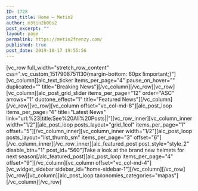 ```yaml
---
ID: 1728
post_title: Home – Metin2
author: m3tin2b00s2
post_excerpt: ""
layout: page
permalink: https://metin2frenzy.com/
published: true
post_date: 2019-10-17 19:55:56
---
```

[vc_row full_width="stretch_row_content" css=".vc_custom_1517908751130{margin-bottom: 60px !important;}"][vc_column][alc_text_ticker items_per_page="4" pause_on_hover="" duplicated="" title="Breaking News"][/vc_column][/vc_row][vc_row][vc_column][alc_post_grid_slider items_per_page="12" order="ASC" arrows="1" duotone_effect="1" title="Featured News"][/vc_column][/vc_row][vc_row][vc_column offset="vc_col-md-8"][alc_post_loop items_per_page="4" title="Latest News" link="url:%23|title:See%20All%20Posts||"][vc_row_inner][vc_column_inner width="1/2"][alc_post_loop posts_layout="grid_1col" items_per_page="1" offset="5"][/vc_column_inner][vc_column_inner width="1/2"][alc_post_loop posts_layout="list_thumb_sm" items_per_page="3" offset="6"][/vc_column_inner][/vc_row_inner][alc_featured_post post_style="style_2" disable_btn="1" post_id="560"]Take a look at the <span class="text-success">brand new helmets</span> for next season[/alc_featured_post][alc_post_loop items_per_page="4" offset="9"][/vc_column][vc_column offset="vc_col-md-4"][vc_widget_sidebar sidebar_id="home-sidebar-1"][/vc_column][/vc_row][vc_row][vc_column][alc_post_loop taxonomies_categories="mapas"][/vc_column][/vc_row]